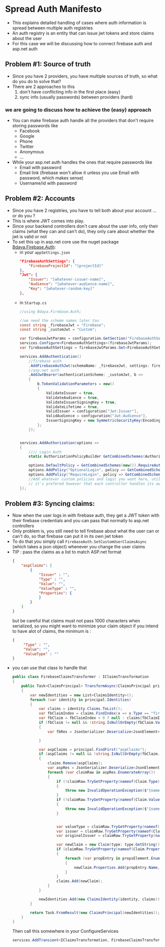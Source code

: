 # Spread Auth Manifesto
* This explains detailed handling of cases where auth information is spread between multiple auth registries
* An auth registry is an entity that can issue jwt tokens and store claims about the user
* For this case we will be discussing how to connect firebase auth and asp.net auth

## Problem #1: Source of truth
* Since you have 2 providers, you have multiple sources of truth, so what do you do to solve that?
* There are 2 approaches to this
    1. don't have conflicting info in the first place (easy)
    2. sync info (usually passwords) between providers (hard)


### we are going to discuss how to achieve the (easy) approach
* You can make firebase auth handle all the providers that don't require storing passwords like
    * Facebook
    * Google
    * Phone
    * Twitter
    * Anonymous
    * ...
* While your asp.net auth handles the ones that require passwords like
  * Email with password
  * Email link (firebase won't allow it unless you use Email with password, which makes sense)
  * Username/id with password

## Problem #2: Accounts
* Since you have 2 registries, you have to tell both about your account ... or do you ?
* This is where JWT comes into play.
* Since your backend controllers don't care about the user info, only their claims (what they can and can't do), they only care about whether the jwt is valid or not
* To set this up in asp.net core use the nuget package [Bdaya.Firebase.Auth](https://www.nuget.org/packages/Bdaya.Firebase.Auth/):
  * in your `appSettings.json`
    ```json
    "FirebaseAuthSettings": {
        "FirebaseProjectId": "[projectId]"
    },
    "Jwt": {
        "Issuer": "[whatever-issuer-name]",
        "Audience": "[whatever-audience-name]",
        "Key": "[whatever-random-key]"
    },
    ```
  * in `Startup.cs`
    ```cs
    //using Bdaya.Firebase.Auth;

    //we need the scheme names later too
    const string _firebaseJwt = "Firebase";
    const string _customJwt = "Custom";

    var firebaseJwtParams = configuration.GetSection("FirebaseAuthSettings");
    services.Configure<FirebaseAuthSettings>(firebaseJwtParams);
    var firebaseAuthSettings = firebaseJwtParams.Get<FirebaseAuthSettings>();

    services.AddAuthentication()
        //firebase auth
        .AddFirebaseAuthJwt(schemaName: _firebaseJwt, settings: firebaseAuthSettings) 
        //asp.net auth
        .AddJwtBearer(authenticationScheme: _customJwt, b =>
        {
            b.TokenValidationParameters = new()
            {
                ValidateIssuer = true,
                ValidateAudience = true,
                ValidateIssuerSigningKey = true,
                ValidateLifetime = true,
                ValidIssuer = configuration["Jwt:Issuer"],
                ValidAudience = configuration["Jwt:Audience"],
                IssuerSigningKey = new SymmetricSecurityKey(Encoding.UTF8.GetBytes(configuration["Jwt:Key"]))
            };
        });


    services.AddAuthorization(options =>
    {        
        //// Login Auth
        static AuthorizationPolicyBuilder GetCombinedSchemes(AuthorizationPolicyBuilder policy) => policy.AddAuthenticationSchemes(_customJwt, _firebaseJwt);

        options.DefaultPolicy = GetCombinedSchemes(new()).RequireAuthenticatedUser().Build();
        options.AddPolicy("OptionalLogin", policy => GetCombinedSchemes(policy).RequireAssertion(_ => true));
        options.AddPolicy("RequireLogin", policy => GetCombinedSchemes(policy).RequireAuthenticatedUser());
        //Add whatever custom policies and logic you want here, utilizing GetCombinedSchemes
        // it's prefered however that each controller handles its own custom auth rules
    });
    ```

## Problem #3: Syncing claims:
* Now when the user logs in with firebase auth, they get a JWT token with their firebase credentials and you can pass that normally to asp.net controllers
* Only problem is, you still need to tell firebase about what the user can or can't do, so that firebase can put it in its own jwt token
* To do that you simply call `FirebaseAuth.SetCustomUserClaimsAsync` (which takes a json object) whenever you change the user claims
* TIP : pass the claims as a list to match ASP.net format
  ```json
  {
      "aspClaims": [
          {
              "Issuer" : "",
              "Type" : "",
              "Value": "",
              "ValueType" : "",
              "Properties": {
              }
          }
      ]
  }
  ```
  but be careful that claims must not pass 1000 characters when serialized, so you might want to minimize your claim object if you intend to have alot of claims, the minimum is :
  ```json
  {
       "Type" : "", 
       "Value": "",
       "ValueType" : ""
  }
  ```
* you can use that class to handle that
    ```cs
    public class FirebaseClaimsTransformer : IClaimsTransformation
    {
        public Task<ClaimsPrincipal> TransformAsync(ClaimsPrincipal principal)
        {
            var newIdentities = new List<ClaimsIdentity>();
            foreach (var identity in principal.Identities)
            {
                var claims = identity.Claims.ToList();
                var fbClaimIndex = claims.FindIndex(x => x.Type == "firebase");
                var fbClaim = fbClaimIndex < 0 ? null : claims[fbClaimIndex];
                if (fbClaim != null && !string.IsNullOrEmpty(fbClaim.Value))
                {
                    var fbRes = JsonSerializer.Deserialize<JsonElement>(fbClaim.Value);

                }

                var aspClaims = principal.FindFirst("aspClaims");
                if (aspClaims != null && !string.IsNullOrEmpty(fbClaim.Value))
                {
                    claims.Remove(aspClaims);
                    var aspRes = JsonSerializer.Deserialize<JsonElement>(aspClaims.Value);
                    foreach (var claimRaw in aspRes.EnumerateArray())
                    {
                        if (!claimRaw.TryGetProperty(nameof(Claim.Type), out var type))
                        {
                            throw new InvalidOperationException($"{nameof(Claim.Type)} Must exist in aspClaims");
                        }
                        if (!claimRaw.TryGetProperty(nameof(Claim.Value), out var value))
                        {
                            throw new InvalidOperationException($"{nameof(Claim.Value)} Must exist in aspClaims");
                        }


                        var valueType = claimRaw.TryGetProperty(nameof(Claim.ValueType), out var valueTypeElement) ?    valueTypeElement.GetString() : ClaimValueTypes.String;
                        var issuer = claimRaw.TryGetProperty(nameof(Claim.Issuer), out var issuerElement) ? issuerElement.GetString () : default;
                        var originalIssuer = claimRaw.TryGetProperty(nameof(Claim.OriginalIssuer), out var originalIssuerElement)   ? originalIssuerElement.GetString() : default;

                        var newClaim = new Claim(type: type.GetString(), value: value.GetString(), valueType: valueType, issuer:    issuer, originalIssuer: originalIssuer);
                        if (claimRaw.TryGetProperty(nameof(Claim.Properties), out var propsElement))
                        {
                            foreach (var propEntry in propsElement.EnumerateObject())
                            {
                                newClaim.Properties.Add(propEntry.Name, propEntry.Value.ToString());
                            }
                        }
                        claims.Add(newClaim);
                    }
                }

                newIdentities.Add(new ClaimsIdentity(identity, claims));
            }

            return Task.FromResult(new ClaimsPrincipal(newIdentities));
        }
    }
    ```
    Then call this somewhere in your ConfigureServices
    ```cs
    services.AddTransient<IClaimsTransformation, FirebaseClaimsTransformer>();
    ```
